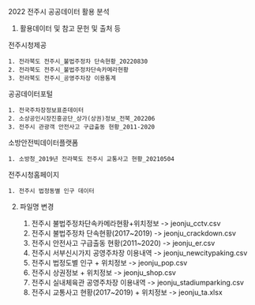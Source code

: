 2022 전주시 공공데이터 활용 분석

1. 활용데이터 및 참고 문헌 및 출처 등

  전주시청제공
  
    1. 전라북도 전주시_불법주정차 단속현황_20220830
    2. 전라북도 전주시_불법주정차단속카메라현황
    3. 전라북도 전주시_공영주차장 이용통계

  공공데이터포털
  
    1. 전국주차장정보표준데이터
    2. 소상공인시장진흥공단_상가(상권)정보_전북_202206
    3. 전주시 관광객 안전사고 구급출동 현황_2011-2020

  소방안전빅데이터플랫폼
  
    1. 소방청_2019년 전라북도 전주시 교통사고 현황_20210504

  전주시청홈페이지
  
    1. 전주시 법정동별 인구 데이터

2. 파일명 변경

    1. 전주시 불법주정차단속카메라현황+위치정보 -> jeonju_cctv.csv
    2. 전주시 불법주정차 단속현황(2017~2019) -> jeonju_crackdown.csv	
    3. 전주시 안전사고 구급출동 현황(2011~2020) -> jeonju_er.csv
    4. 전주시 서부신시가지 공영주차장 이용내역 -> jeonju_newcitypaking.csv
    5. 전주시 법정도별 인구 + 위치정보 -> jeonju_pop.csv	
    6. 전주시 상권정보 + 위치정보 -> jeonju_shop.csv
    7. 전주시 실내체육관 공영주차장 이용내역 -> jeonju_stadiumparking.csv
    8. 전주시 교통사고 현황(2017~2019) + 위치정보 -> jeonju_ta.xlsx
